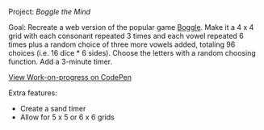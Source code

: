 Project: *Boggle the Mind*

Goal: Recreate a web version of the popular game [Boggle](https://en.wikipedia.org/wiki/Boggle). Make it a 4 x 4 grid with each consonant repeated 3 times and each vowel repeated 6 times plus a random choice of three more vowels added, totaling 96 choices (i.e. 16 dice * 6 sides).  Choose the letters with a random choosing function.  Add a 3-minute timer.

[View Work-on-progress on CodePen]('https://codepen.io/SixStringsCoder/pen/PVdbpZ')

Extra features:
- Create a sand timer
- Allow for 5 x 5 or 6 x 6 grids
